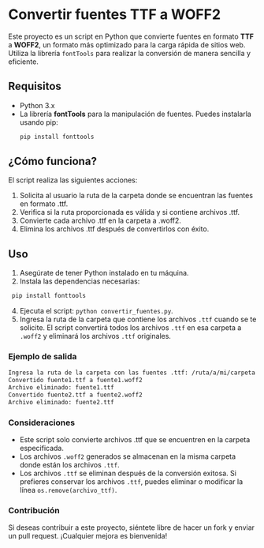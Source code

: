# Convertir fuentes TTF a WOFF2

Este proyecto es un script en Python que convierte fuentes en formato **TTF** a **WOFF2**, un formato más optimizado para la carga rápida de sitios web. Utiliza la librería `fontTools` para realizar la conversión de manera sencilla y eficiente.

## Requisitos

- Python 3.x
- La librería **fontTools** para la manipulación de fuentes. Puedes instalarla usando pip:
  ```bash
  pip install fonttools

## ¿Cómo funciona?
El script realiza las siguientes acciones:

1. Solicita al usuario la ruta de la carpeta donde se encuentran las fuentes en formato .ttf.
2. Verifica si la ruta proporcionada es válida y si contiene archivos .ttf.
3. Convierte cada archivo .ttf en la carpeta a .woff2.
4. Elimina los archivos .ttf después de convertirlos con éxito.

## Uso
1. Asegúrate de tener Python instalado en tu máquina.
2. Instala las dependencias necesarias:
  ```bash
   pip install fonttools
```
4. Ejecuta el script: `python convertir_fuentes.py`.
5. Ingresa la ruta de la carpeta que contiene los archivos `.ttf` cuando se te solicite. El script convertirá todos los archivos `.ttf` en esa carpeta a `.woff2` y eliminará los archivos `.ttf` originales.

### Ejemplo de salida
  ```bash
  Ingresa la ruta de la carpeta con las fuentes .ttf: /ruta/a/mi/carpeta
  Convertido fuente1.ttf a fuente1.woff2
  Archivo eliminado: fuente1.ttf
  Convertido fuente2.ttf a fuente2.woff2
  Archivo eliminado: fuente2.ttf
```


### Consideraciones
- Este script solo convierte archivos .ttf que se encuentren en la carpeta especificada.
- Los archivos `.woff2` generados se almacenan en la misma carpeta donde están los archivos `.ttf`.
- Los archivos `.ttf` se eliminan después de la conversión exitosa. Si prefieres conservar los archivos `.ttf`, puedes eliminar o modificar la línea `os.remove(archivo_ttf)`.

### Contribución
Si deseas contribuir a este proyecto, siéntete libre de hacer un fork y enviar un pull request. ¡Cualquier mejora es bienvenida!
